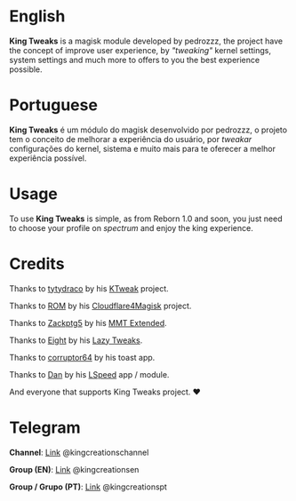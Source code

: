 # English

**King Tweaks** is a magisk module developed by pedrozzz, the project have the concept of improve user experience, by *"tweaking"* kernel settings, system settings and much more to offers to you the best experience possible.

# Portuguese

**King Tweaks** é um módulo do magisk desenvolvido por pedrozzz, o projeto tem o conceito de melhorar a experiência do usuário, por *tweakar* configurações do kernel, sistema e muito mais para te oferecer a melhor experiência possível.

# Usage 

To use **King Tweaks** is simple, as from Reborn 1.0 and soon, you just need to choose your profile on *spectrum* and enjoy the king experience.

# Credits

Thanks to [tytydraco](https://github.com/tytydraco) by his [KTweak](https://github.com/tytydraco/ktweak) project.

Thanks to [ROM](https://github.com/xerta555) by his [Cloudflare4Magisk](https://github.com/Magisk-Modules-Repo/CloudflareDNS4Magisk) project.

Thanks to [Zackptg5](https://github.com/Zackptg5) by his [MMT Extended](https://github.com/Zackptg5/MMT-Extended).

Thanks to [Eight](https://github.com/iamlazy123) by his [Lazy Tweaks](https://github.com/iamlazy123/lazytweaks).

Thanks to [corruptor64](https://forum.xda-developers.com/member.php?s=1f3e5a492ffebb222d62a936f8b34ce2&u=731319) by his toast app.

Thanks to [Dan](https://forum.xda-developers.com/m/paget96.5514152/) by his [LSpeed](https://t.me/paget96_projects_channel) app / module.

And everyone that supports King Tweaks project. ❤️

# Telegram

**Channel**: [Link](https://t.me/kingcreationschannel) @kingcreationschannel

**Group (EN)**: [Link](https://t.me/kingcreationsen) @kingcreationsen

**Group / Grupo (PT)**: [Link](https://t.me/kingcreationspt) @kingcreationspt
